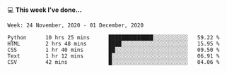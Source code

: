 💻 **This week I've done...**

<!--START_SECTION:waka-->
```text
Week: 24 November, 2020 - 01 December, 2020

Python      10 hrs 25 mins      ██████████████░░░░░░░░░░░   59.22 % 
HTML        2 hrs 48 mins       ████░░░░░░░░░░░░░░░░░░░░░   15.95 % 
CSS         1 hr 40 mins        ██░░░░░░░░░░░░░░░░░░░░░░░   09.50 % 
Text        1 hr 12 mins        █░░░░░░░░░░░░░░░░░░░░░░░░   06.91 % 
CSV         42 mins             █░░░░░░░░░░░░░░░░░░░░░░░░   04.06 %
```
<!--END_SECTION:waka-->
